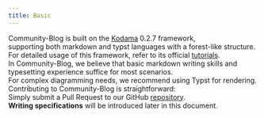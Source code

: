 ```yaml
---
title: Basic
---
```


Community-Blog is built on the [Kodama](https://github.com/kokic/kodama) 0.2.7 framework,  
supporting both markdown and typst languages with a forest-like structure.  
For detailed usage of this framework, refer to its official [tutorials](https://kokic.github.io/tutorials/).  
In Community-Blog, we believe that basic markdown writing skills and typesetting experience suffice for most scenarios.  
For complex diagramming needs, we recommend using Typst for rendering.  
Contributing to Community-Blog is straightforward:  
Simply submit a Pull Request to our GitHub [repository](https://github.com/moonbit-community/community-blog).  
**Writing specifications** will be introduced later in this document.
